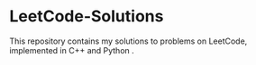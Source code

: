 # LeetCode-Solutions
This repository contains my solutions to problems on LeetCode, implemented in C++ and Python
.
